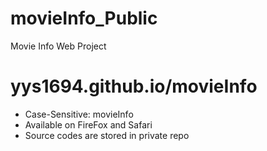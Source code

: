 # movieInfo_Public
Movie Info Web Project

# yys1694.github.io/movieInfo
  * Case-Sensitive: movieInfo
  * Available on FireFox and Safari
  * Source codes are stored in private repo
